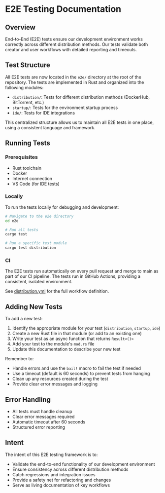 # E2E Testing Documentation

## Overview

End-to-End (E2E) tests ensure our development environment works correctly across different distribution methods. Our tests validate both creator and user workflows with detailed reporting and timeouts.

## Test Structure

All E2E tests are now located in the `e2e/` directory at the root of the repository. The tests are implemented in Rust and organized into the following modules:

- `distribution/`: Tests for different distribution methods (DockerHub, BitTorrent, etc.)
- `startup/`: Tests for the environment startup process
- `ide/`: Tests for IDE integrations

This centralized structure allows us to maintain all E2E tests in one place, using a consistent language and framework.

## Running Tests

### Prerequisites
- Rust toolchain
- Docker
- Internet connection
- VS Code (for IDE tests)

### Locally
To run the tests locally for debugging and development:

```bash
# Navigate to the e2e directory
cd e2e

# Run all tests
cargo test

# Run a specific test module
cargo test distribution
```

### CI
The E2E tests run automatically on every pull request and merge to main as part of our CI pipeline. The tests run in GitHub Actions, providing a consistent, isolated environment.

See [distribution.yml](../.github/workflows/distribution.yml) for the full workflow definition.

## Adding New Tests

To add a new test:

1. Identify the appropriate module for your test (`distribution`, `startup`, `ide`)
2. Create a new Rust file in that module (or add to an existing one)
3. Write your test as an async function that returns `Result<()>`
4. Add your test to the module's `mod.rs` file
5. Update this documentation to describe your new test

Remember to:
- Handle errors and use the `bail!` macro to fail the test if needed
- Use a timeout (default is 60 seconds) to prevent tests from hanging
- Clean up any resources created during the test
- Provide clear error messages and logging

## Error Handling
- All tests must handle cleanup
- Clear error messages required
- Automatic timeout after 60 seconds
- Structured error reporting

## Intent
The intent of this E2E testing framework is to:
- Validate the end-to-end functionality of our development environment
- Ensure consistency across different distribution methods
- Catch regressions and integration issues
- Provide a safety net for refactoring and changes
- Serve as living documentation of key workflows 